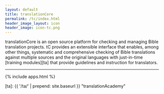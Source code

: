 ```yaml
---
layout: default
title: translationCore
permalink: /tc/index.html
header_image_layout: icon
header_image: icon-tc.png
---
```


translationCore is an open source platform for checking and managing Bible translation projects. tC provides an extensible interface that enables, among other things, systematic and comprehensive checking of Bible translations against multiple sources and the original languages with just-in-time [training modules][ta] that provide guidelines and instruction for translators.

* * * * *

{% include apps.html %}

[ta]: {{ '/ta/' | prepend: site.baseurl }} "translationAcademy"
